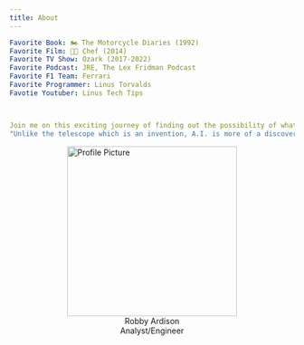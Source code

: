 ```yaml
---
title: About
---
```


```yaml
Favorite Book: 🏍️ The Motorcycle Diaries (1992)
Favorite Film: 👨‍🍳 Chef (2014)
Favorite TV Show: Ozark (2017-2022)
Favorite Podcast: JRE, The Lex Fridman Podcast
Favorite F1 Team: Ferrari
Favorite Programmer: Linus Torvalds
Favotie Youtuber: Linus Tech Tips



Join me on this exciting journey of finding out the possibility of what could be. To quote Jeff Bezos, 
"Unlike the telescope which is an invention, A.I. is more of a discovery than an invention."
```

<img src="/images/profpic1.jpeg" alt="Profile Picture" width="300" height="300" style="display: block; margin: auto;">

<div style="text-align:center; font: bold">
Robby Ardison 
<br>
Analyst/Engineer
</div>

